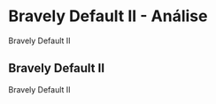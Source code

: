 ---
---

# Bravely Default II - Análise

Bravely Default II

## Bravely Default II

Bravely Default II
